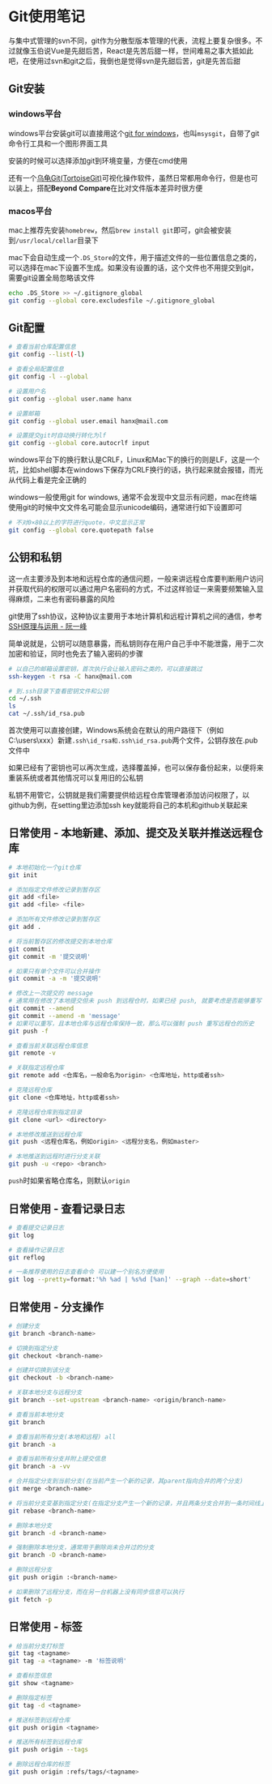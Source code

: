 # Git使用笔记

与集中式管理的svn不同，git作为分散型版本管理的代表，流程上要复杂很多。不过就像玉伯说Vue是先甜后苦，React是先苦后甜一样，世间难易之事大抵如此吧，在使用过svn和git之后，我倒也是觉得svn是先甜后苦，git是先苦后甜

## Git安装

### windows平台

windows平台安装git可以直接用这个[git for windows](https://git-for-windows.github.io/)，也叫`msysgit`，自带了git命令行工具和一个图形界面工具

安装的时候可以选择添加git到环境变量，方便在cmd使用

还有一个[乌龟Git(TortoiseGit)](https://tortoisegit.org/)可视化操作软件，虽然日常都用命令行，但是也可以装上，搭配**Beyond Compare**在比对文件版本差异时很方便

### macos平台

mac上推荐先安装`homebrew`，然后`brew install git`即可，git会被安装到`/usr/local/cellar`目录下

mac下会自动生成一个`.DS_Store`的文件，用于描述文件的一些位置信息之类的，可以选择在mac下设置不生成。如果没有设置的话，这个文件也不用提交到git，需要git设置全局忽略该文件

```bash
echo .DS_Store >> ~/.gitignore_global
git config --global core.excludesfile ~/.gitignore_global
```

## Git配置

```bash
# 查看当前仓库配置信息
git config --list(-l)

# 查看全局配置信息
git config -l --global

# 设置用户名
git config --global user.name hanx

# 设置邮箱
git config --global user.email hanx@mail.com

# 设置提交git时自动换行转化为lf
git config --global core.autocrlf input

```

windows平台下的换行默认是CRLF，Linux和Mac下的换行的则是LF，这是一个坑，比如shell脚本在windows下保存为CRLF换行的话，执行起来就会报错，而光从代码上看是完全正确的

windows一般使用git for windows, 通常不会发现中文显示有问题，mac在终端使用git的时候中文文件名可能会显示unicode编码，通常进行如下设置即可

```bash
# 不对0×80以上的字符进行quote，中文显示正常
git config --global core.quotepath false
```

## 公钥和私钥

这一点主要涉及到本地和远程仓库的通信问题，一般来讲远程仓库要判断用户访问并获取代码的权限可以通过用户名密码的方式，不过这样验证一来需要频繁输入显得麻烦，二来也有密码暴露的风险

git使用了ssh协议，这种协议主要用于本地计算机和远程计算机之间的通信，参考[SSH原理与运用 - 阮一峰](http://www.ruanyifeng.com/blog/2011/12/ssh_remote_login.html)

简单说就是，公钥可以随意暴露，而私钥则存在用户自己手中不能泄露，用于二次加密和验证，同时也免去了输入密码的步骤

```bash
# 以自己的邮箱设置密钥，首次执行会让输入密码之类的，可以直接跳过
ssh-keygen -t rsa -C hanx@mail.com

# 到.ssh目录下查看密钥文件和公钥
cd ~/.ssh
ls
cat ~/.ssh/id_rsa.pub
```

首次使用可以直接创建，Windows系统会在默认的用户路径下（例如 C:\users\xxx）新建`.ssh\id_rsa和.ssh\id_rsa.pub`两个文件，公钥存放在.pub文件中

如果已经有了密钥也可以再次生成，选择覆盖掉，也可以保存备份起来，以便将来重装系统或者其他情况可以复用旧的公私钥

私钥不用管它，公钥就是我们需要提供给远程仓库管理者添加访问权限了，以github为例，在setting里边添加ssh key就能将自己的本机和github关联起来

## 日常使用 - 本地新建、添加、提交及关联并推送远程仓库

```bash
# 本地初始化一个git仓库
git init

# 添加指定文件修改记录到暂存区
git add <file>
git add <file> <file>

# 添加所有文件修改记录到暂存区
git add .

# 将当前暂存区的修改提交到本地仓库
git commit
git commit -m '提交说明'

# 如果只有单个文件可以合并操作
git commit -a -m '提交说明'

# 修改上一次提交的 message
# 通常用在修改了本地提交但未 push 到远程仓时，如果已经 push, 就要考虑是否能够重写 commit message 了
git commit --amend
git commit --amend -m 'message'
# 如果可以重写，且本地仓库与远程仓库保持一致，那么可以强制 push 重写远程仓的历史
git push -f

# 查看当前关联远程仓库信息
git remote -v

# 关联指定远程仓库
git remote add <仓库名，一般命名为origin> <仓库地址，http或者ssh>

# 克隆远程仓库
git clone <仓库地址，http或者ssh>

# 克隆远程仓库到指定目录
git clone <url> <directory>

# 本地修改推送到远程仓库
git push <远程仓库名，例如origin> <远程分支名，例如master>

# 本地推送到远程时进行分支关联
git push -u <repo> <branch>
```

`push`时如果省略仓库名，则默认`origin`

## 日常使用 - 查看记录日志

```bash
# 查看提交记录日志
git log

# 查看操作记录日志
git reflog

# 一条推荐使用的日志查看命令 可以建一个别名方便使用
git log --pretty=format:'%h %ad | %s%d [%an]' --graph --date=short'
```

## 日常使用 - 分支操作

```bash
# 创建分支
git branch <branch-name>

# 切换到指定分支
git checkout <branch-name>

# 创建并切换到该分支
git checkout -b <branch-name>

# 关联本地分支与远程分支
git branch --set-upstream <branch-name> <origin/branch-name>

# 查看当前本地分支
git branch

# 查看当前所有分支(本地和远程) all
git branch -a

# 查看当前所有分支并附上提交信息
git branch -a -vv

# 合并指定分支到当前分支(在当前产生一个新的记录，其parent指向合并的两个分支)
git merge <branch-name>

# 将当前分支变基到指定分支(在指定分支产生一个新的记录，并且两条分支合并到一条时间线上)
git rebase <branch-name>

# 删除本地分支
git branch -d <branch-name>

# 强制删除本地分支，通常用于删除尚未合并过的分支
git branch -D <branch-name>

# 删除远程分支
git push origin :<branch-name>

# 如果删除了远程分支，而在另一台机器上没有同步信息可以执行
git fetch -p

```

## 日常使用 - 标签

```bash
# 给当前分支打标签
git tag <tagname>
git tag -a <tagname> -m '标签说明'

# 查看标签信息
git show <tagname>

# 删除指定标签
git tag -d <tagname>

# 推送标签到远程仓库
git push origin <tagname>

# 推送所有标签到远程仓库
git push origin --tags

# 删除远程仓库的标签
git push origin :refs/tags/<tagname>
```